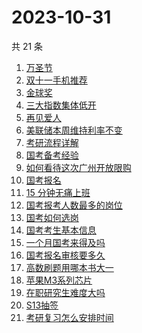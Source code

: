 # 2023-10-31

共 21 条

<!-- BEGIN ZHIHUSEARCH -->
<!-- 最后更新时间 Tue Oct 31 2023 20:22:08 GMT+0800 (China Standard Time) -->
1. [万圣节](https://www.zhihu.com/search?q=万圣节)
1. [双十一手机推荐](https://www.zhihu.com/search?q=双十一手机推荐)
1. [金球奖](https://www.zhihu.com/search?q=金球奖)
1. [三大指数集体低开](https://www.zhihu.com/search?q=三大指数集体低开)
1. [再见爱人](https://www.zhihu.com/search?q=再见爱人)
1. [美联储本周维持利率不变](https://www.zhihu.com/search?q=美联储本周维持利率不变)
1. [考研流程详解](https://www.zhihu.com/search?q=考研流程详解)
1. [国考备考经验](https://www.zhihu.com/search?q=国考备考经验)
1. [如何看待这次广州开放限购](https://www.zhihu.com/search?q=如何看待这次广州开放限购)
1. [国考报名](https://www.zhihu.com/search?q=国考报名)
1. [15 分钟无痛上班](https://www.zhihu.com/search?q=15%20分钟无痛上班)
1. [国考报考人数最多的岗位](https://www.zhihu.com/search?q=国考报考人数最多的岗位)
1. [国考如何选岗](https://www.zhihu.com/search?q=国考如何选岗)
1. [国考考生基本信息](https://www.zhihu.com/search?q=国考考生基本信息)
1. [一个月国考来得及吗](https://www.zhihu.com/search?q=一个月国考来得及吗)
1. [国考报名审核要多久](https://www.zhihu.com/search?q=国考报名审核要多久)
1. [高数刷题用哪本书大一](https://www.zhihu.com/search?q=高数刷题用哪本书大一)
1. [苹果M3系列芯片](https://www.zhihu.com/search?q=苹果M3系列芯片)
1. [在职研究生难度大吗](https://www.zhihu.com/search?q=在职研究生难度大吗)
1. [S13抽签](https://www.zhihu.com/search?q=S13抽签)
1. [考研复习怎么安排时间](https://www.zhihu.com/search?q=考研复习怎么安排时间)
<!-- END ZHIHUSEARCH -->
